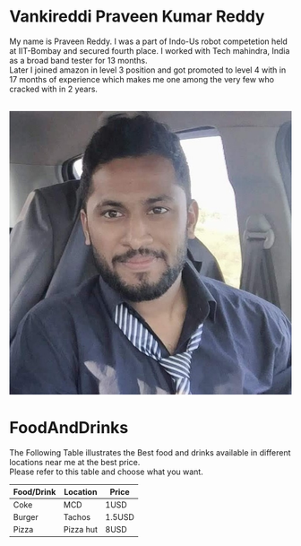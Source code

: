 # Vankireddi Praveen Kumar Reddy
  My name is Praveen Reddy. I was a part of Indo-Us robot competetion held at IIT-Bombay and secured fourth place. I worked with Tech mahindra, India as a broad band tester for 13 months.<br> Later I joined amazon in level 3 position and got promoted to level 4 with in 17 months of experience which makes me one among the very few who cracked with in 2 years.<br><br>


  ![My picture](/praveen1.jpg?raw=true)

# FoodAndDrinks
  The Following Table illustrates the Best food and drinks available in different locations near me at the best price.<br> Please refer to this table and choose what you want.

   | Food/Drink | Location | Price |
   | ---------- | -------- | ----- |
   |   Coke     |   MCD    |  1USD |
   |   Burger   |  Tachos  | 1.5USD|
   |   Pizza    | Pizza hut|  8USD |
